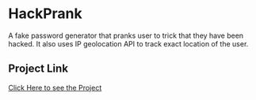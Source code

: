 # HackPrank

A fake password generator that pranks user to trick that they have been hacked. It also uses IP geolocation API to track exact location of the user.

## Project Link
[Click Here to see the Project](https://vikingwarior.github.io/HackPrank/)
